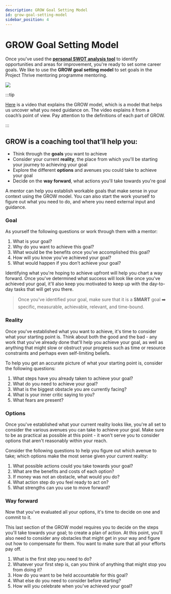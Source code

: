 ```yaml
---
description: GROW Goal Setting Model
id: grow-goal-setting-model
sidebar_position: 4
---
```


# GROW Goal Setting Model

Once you've used the [**personal SWOT analysis tool**](/docs/essential-mentoring-resources/personal-swot-analysis) to identify opportunities and areas for improvement, you're ready to set some career goals. We like to use the **GROW goal setting model** to set goals in the Project Thrive mentoring programme mentoring.

![](<//img/assets/grow-goals.png>)

:::tip

[Here](https://www.youtube.com/watch?v=K3iJwoydBbg) is a video that explains the GROW model, which is a model that helps us uncover what you need guidance on. The video explains it from a coach’s point of view. Pay attention to the definitions of each part of GROW.

:::

## GROW is a coaching tool that’ll help you:

* Think through the **goals** you want to achieve
* Consider your current **reality**, the place from which you'll be starting your journey to achieving your goal
* Explore the different **options** and avenues you could take to achieve your goal
* Decide on the **way forward**, what actions you'll take towards you're goal 

A mentor can help you establish workable goals that make sense in your context using the GROW model. You can also start the work yourself to figure out what you need to do, and where you need external input and guidance.

### Goal

As yourself the following questions or work through them with a mentor:

1. What is your goal?&#x20;
2. Why do you want to achieve this goal?&#x20;
3. What would be the benefits once you’ve accomplished this goal?&#x20;
4. How will you know you’ve achieved your goal?&#x20;
5. What would happen if you don’t achieve your goal?

Identifying what you're hoping to achieve upfront will help you chart a way forward. Once you've determined what success will look like once you've achieved your goal, it'll also keep you motivated to keep up with the day-to-day tasks that will get you there. 
    
> Once you've identified your goal, make sure that it is a **SMART** goal :arrow_right: specific, measurable, achievable, relevant, and time-bound.


### Reality

Once you've established what you want to achieve, it's time to consider what your starting point is. Think about both the good and the bad - any work that you've already done that'll help you achieve your goal, as well as anything that might slow or obstruct your progress such as time or resource constraints and perhaps even self-limiting beliefs.

To help you get an accurate picture of what your starting point is, consider the following questions:

1. What steps have you already taken to achieve your goal?&#x20;
2. What do you need to achieve your goal?&#x20;
3. What is the biggest obstacle you are currently facing?&#x20;
4. What is your inner critic saying to you?&#x20;
5. What fears are present?

### Options

Once you've established what your current reality looks like, you're all set to consider the various avenues you can take to achieve your goal. Make sure to be as practical as possible at this point - it won't serve you to consider options that aren't reasonably within your reach. 

Consider the following questions to help you figure out which avenue to take; which options make the most sense given your current reality:

1. What possible actions could you take towards your goal?&#x20;
2. What are the benefits and costs of each option?&#x20;
3. If money was not an obstacle, what would you do?&#x20;
4. What action step do you feel ready to act on?&#x20;
5. What strengths can you use to move forward?

### Way forward

Now that you've evaluated all your options, it's time to decide on one and commit to it. 

This last section of the GROW model requires you to decide on the steps you'll take towards your goal; to create a plan of action. At this point, you'll also need to consider any obstacles that might get in your way and figure out how to compensate for them. You want to make sure that all your efforts pay off.

1. What is the first step you need to do?&#x20;
2. Whatever your first step is, can you think of anything that might stop you from doing it?&#x20;
3. How do you want to be held accountable for this goal?&#x20;
4. What else do you need to consider before starting?&#x20;
5. How will you celebrate when you’ve achieved your goal?



